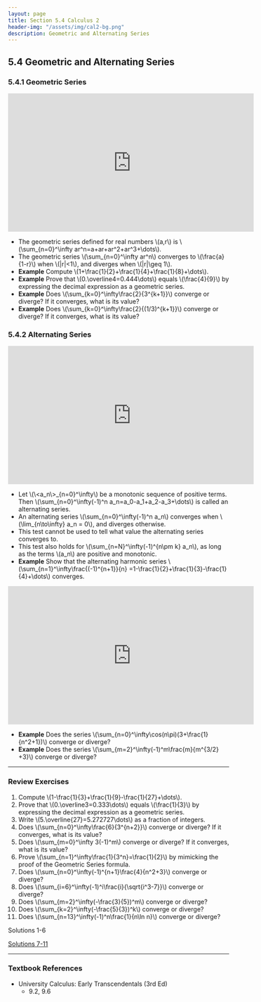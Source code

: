 ```yaml
---
layout: page
title: Section 5.4 Calculus 2
header-img: "/assets/img/cal2-bg.png"
description: Geometric and Alternating Series
---
```


## 5.4 Geometric and Alternating Series

### 5.4.1 Geometric Series

<iframe width="560" height="315" src="https://www.youtube.com/embed/mQ5GGR7YlQo" frameborder="0" allowfullscreen></iframe>

- The geometric series defined for real numbers \\(a,r\\) is
  \\(\sum_{n=0}^\infty ar^n=a+ar+ar^2+ar^3+\dots\\).
- The geometric series \\(\sum_{n=0}^\infty ar^n\\) converges to
  \\(\frac{a}{1-r}\\) when \\(|r|<1\\), and diverges when \\(|r|\geq 1\\).
- **Example** Compute \\(1+\frac{1}{2}+\frac{1}{4}+\frac{1}{8}+\dots\\).
- **Example** Prove that \\(0.\overline4=0.444\dots\\) equals \\(\frac{4}{9}\\)
    by expressing the decimal
    expression as a geometric series. <!-- TODO record -->
- **Example** Does \\(\sum_{k=0}^\infty\frac{2}{3^{k+1}}\\) converge or
  diverge? If it converges, what is its value?
- **Example** Does \\(\sum_{k=0}^\infty\frac{2}{(1/3)^{k+1}}\\) converge or
  diverge? If it converges, what is its value?

### 5.4.2 Alternating Series

<iframe width="560" height="315" src="https://www.youtube.com/embed/Zqlbu992hiw" frameborder="0" allowfullscreen></iframe>

- Let \\(\\<a_n\\>\_{n=0}^\infty\\)
  be a monotonic sequence of positive terms. Then
  \\(\sum_{n=0}^\infty(-1)^n a_n=a_0-a_1+a_2-a_3+\dots\\) is called
  an alternating series.
- An alternating series \\(\sum_{n=0}^\infty(-1)^n a_n\\)
  converges when \\(\lim_{n\to\infty} a_n = 0\\), and diverges otherwise.
- This test cannot be used to tell what value the alternating series
  converges to.
- This test also holds for \\(\sum_{n=N}^\infty(-1)^{n\pm k} a_n\\),
  as long as the terms \\(a_n\\) are positive and monotonic.
- **Example** Show that the alternating harmonic series
  \\(\sum_{n=1}^\infty\frac{(-1)^{n+1}}{n}
  =1-\frac{1}{2}+\frac{1}{3}-\frac{1}{4}+\dots\\) converges.

<iframe width="560" height="315" src="https://www.youtube.com/embed/feuhzEX0cNM" frameborder="0" allowfullscreen></iframe>

- **Example** Does the series
  \\(\sum_{n=0}^\infty\cos(n\pi)(3+\frac{1}{n^2+1})\\) converge or diverge?
- **Example** Does the series
  \\(\sum_{m=2}^\infty(-1)^m\frac{m}{m^{3/2} +3}\\) converge or diverge?

---

### Review Exercises

1.  Compute \\(1-\frac{1}{3}+\frac{1}{9}-\frac{1}{27}+\dots\\).
1.  Prove that \\(0.\overline3=0.333\dots\\) equals \\(\frac{1}{3}\\)
    by expressing the decimal
    expression as a geometric series.
1.  Write \\(5.\overline{27}=5.272727\dots\\) as a fraction of integers.
1.  Does \\(\sum_{n=0}^\infty\frac{6}{3^{n+2}}\\) converge or
    diverge? If it converges, what is its value?
1.  Does \\(\sum_{m=0}^\infty 3(-1)^m\\) converge or
    diverge? If it converges, what is its value?
1.  Prove \\(\sum_{n=1}^\infty\frac{1}{3^n}=\frac{1}{2}\\)
    by mimicking the proof of the Geometric Series formula.
1.  Does
    \\(\sum_{n=0}^\infty(-1)^{n+1}\frac{4}{n^2+3}\\)
    converge or diverge?
1.  Does
    \\(\sum_{i=6}^\infty(-1)^i\frac{i}{\sqrt{i^3-7}}\\)
    converge or diverge?
1.  Does
    \\(\sum_{m=2}^\infty(-\frac{3}{5})^m\\)
    converge or diverge?
1.  Does
    \\(\sum_{k=2}^\infty(-\frac{5}{3})^k\\)
    converge or diverge?
1.  Does
    \\(\sum_{n=13}^\infty(-1)^n\frac{1}{n\ln n}\\)
    converge or diverge?


Solutions 1-6

[Solutions 7-11](/resources/calculus2/solutions/5.4b.pdf)

---

### Textbook References

- University Calculus: Early Transcendentals (3rd Ed)
    - 9.2, 9.6

